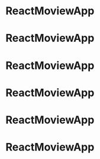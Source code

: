 # ReactMoviewApp
# ReactMoviewApp
# ReactMoviewApp
# ReactMoviewApp
# ReactMoviewApp
# ReactMoviewApp
